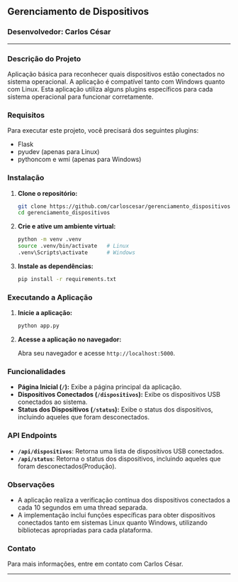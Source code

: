 ## Gerenciamento de Dispositivos

### Desenvolvedor: Carlos César

---

### Descrição do Projeto

Aplicação básica para reconhecer quais dispositivos estão conectados no sistema operacional. A aplicação é compatível tanto com Windows quanto com Linux. Esta aplicação utiliza alguns plugins específicos para cada sistema operacional para funcionar corretamente.

### Requisitos

Para executar este projeto, você precisará dos seguintes plugins:

- Flask
- pyudev (apenas para Linux)
- pythoncom e wmi (apenas para Windows)

### Instalação

1. **Clone o repositório:**

   ```sh
   git clone https://github.com/carloscesar/gerenciamento_dispositivos.git
   cd gerenciamento_dispositivos
   ```

2. **Crie e ative um ambiente virtual:**

   ```sh
   python -m venv .venv
   source .venv/bin/activate   # Linux
   .venv\Scripts\activate      # Windows
   ```

3. **Instale as dependências:**

   ```sh
   pip install -r requirements.txt
   ```

### Executando a Aplicação

1. **Inicie a aplicação:**

   ```sh
   python app.py
   ```

2. **Acesse a aplicação no navegador:**

   Abra seu navegador e acesse `http://localhost:5000`.

### Funcionalidades

- **Página Inicial (`/`):** Exibe a página principal da aplicação.
- **Dispositivos Conectados (`/dispositivos`):** Exibe os dispositivos USB conectados ao sistema.
- **Status dos Dispositivos (`/status`):** Exibe o status dos dispositivos, incluindo aqueles que foram desconectados.

### API Endpoints

- **`/api/dispositivos`**: Retorna uma lista de dispositivos USB conectados.
- **`/api/status`**: Retorna o status dos dispositivos, incluindo aqueles que foram desconectados(Produção).

### Observações

- A aplicação realiza a verificação contínua dos dispositivos conectados a cada 10 segundos em uma thread separada.
- A implementação inclui funções específicas para obter dispositivos conectados tanto em sistemas Linux quanto Windows, utilizando bibliotecas apropriadas para cada plataforma.

### Contato

Para mais informações, entre em contato com Carlos César.

---
